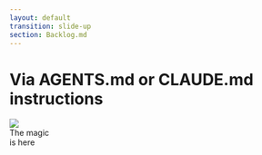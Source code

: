 ```yaml
---
layout: default
transition: slide-up
section: Backlog.md
---
```


# Via AGENTS.md or CLAUDE.md instructions


<div class="mt-16 flex gap-40 items-center">
    <div >
        <img class="h-60" src="/instructions.1.png">
    </div>
    <card v-click="1" class="text-center font-bold w-40">
        The magic <br>
        is here
    </card>
</div>


<Arrow v-click="1" x1="718" y1="226" x2="480" y2="290"  color="darkred"/>

<!--
They are files in the root folder of the repository containing instructions for the agent.
Backlog.md injects custom CLAUDE.md or AGENTS.md instructions during initialization
-->
